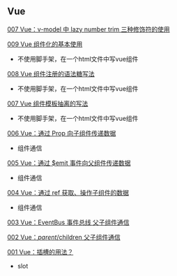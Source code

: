 ## Vue

[007 Vue：v-model 中 lazy number trim 三种修饰符的使用](https://zhuanlan.zhihu.com/p/492332191)

[009 Vue 组件化的基本使用](https://zhuanlan.zhihu.com/p/495709904)

- 不使用脚手架，在一个html文件中写vue组件

[008 Vue 组件注册的语法糖写法](https://zhuanlan.zhihu.com/p/495748814)

- 不使用脚手架，在一个html文件中写vue组件

[007 Vue 组件模板抽离的写法](https://zhuanlan.zhihu.com/p/495754089)

- 不使用脚手架，在一个html文件中写vue组件

[006 Vue：通过 Prop 向子组件传递数据](https://zhuanlan.zhihu.com/p/497040683)

- 组件通信

[005 Vue：通过 $emit 事件向父组件传递数据](https://zhuanlan.zhihu.com/p/497083184)

- 组件通信

[004 Vue：通过 ref 获取、操作子组件的数据](https://zhuanlan.zhihu.com/p/497207400)

- 组件通信

[003 Vue：EventBus 事件总线 父子组件通信](https://zhuanlan.zhihu.com/p/497819604)

[002 Vue：$parent/$children 父子组件通信](https://zhuanlan.zhihu.com/p/497848997)

[001 Vue：插槽的用法？](https://zhuanlan.zhihu.com/p/508338207)

- slot